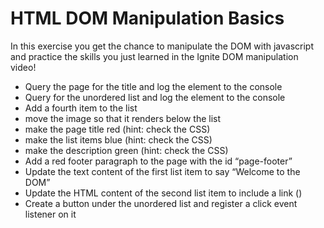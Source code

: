 # HTML DOM Manipulation Basics

In this exercise you get the chance to manipulate the DOM with javascript and practice
the skills you just learned in the Ignite DOM manipulation video!

- Query the page for the title and log the element to the console
- Query for the unordered list and log the element to the console
- Add a fourth item to the list
- move the image so that it renders below the list
- make the page title red (hint: check the CSS)
- make the list items blue  (hint: check the CSS)
- make the description green (hint: check the CSS)
- Add a red footer paragraph to the page with the id “page-footer”
- Update the text content of the first list item to say “Welcome to the DOM”
- Update the HTML content of the second list item to include a link (<a>)
- Create a button under the unordered list and register a click event listener on it
